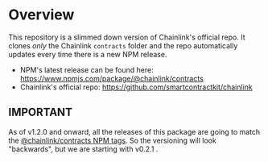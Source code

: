 
# Overview
This repository is a slimmed down version of Chainlink's official repo. It clones *only* the Chainlink `contracts` folder and the repo automatically updates every time there is a new NPM release. 

- NPM's latest release can be found here: https://www.npmjs.com/package/@chainlink/contracts
- Chainlink's official repo: https://github.com/smartcontractkit/chainlink

## IMPORTANT
As of v1.2.0 and onward, all the releases of this package are going to match the [@chainlink/contracts NPM tags](https://www.npmjs.com/package/@chainlink/contracts). 
So the versioning will look "backwards", but we are starting with v0.2.1
.
